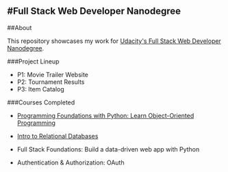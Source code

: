 #Full Stack Web Developer Nanodegree
---

##About

This repository showcases my work for [Udacity's Full Stack Web Developer Nanodegree](http://www.udacity.com/course/full-stack-web-developer-nanodegree--nd004).

###Project Lineup

- P1:  Movie Trailer Website
- P2:  Tournament Results
- P3:  Item Catalog

###Courses Completed

- [Programming Foundations with Python: Learn Object-Oriented Programming](http://www.udacity.com/course/programming-foundations-with-python--ud036)

- [Intro to Relational Databases](http://www.udacity.com/course/intro-to-relational-databases--ud197)

- Full Stack Foundations: Build a data-driven web app with Python

- Authentication & Authorization: OAuth




